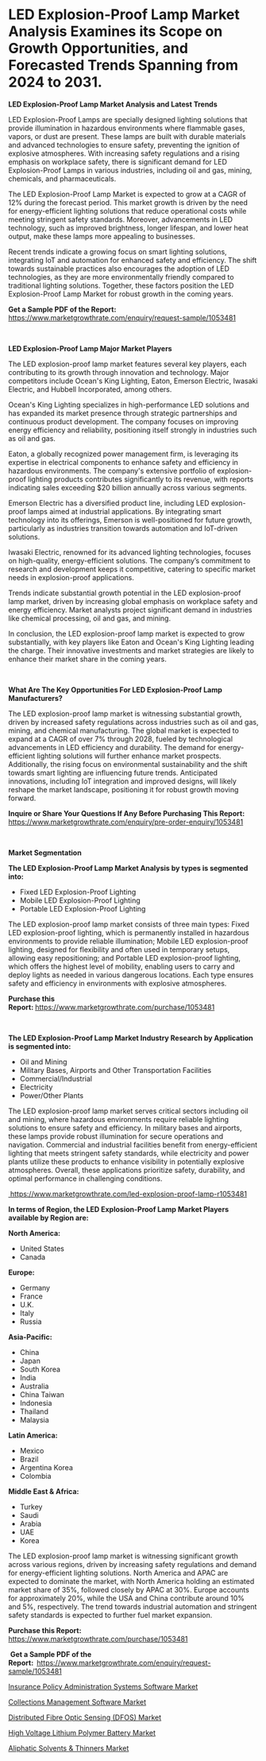<p><h1>LED Explosion-Proof Lamp Market Analysis Examines its Scope on Growth Opportunities, and Forecasted Trends Spanning from 2024 to 2031.</h1></p><p><strong>LED Explosion-Proof Lamp Market Analysis and Latest Trends</strong></p>
<p><p>LED Explosion-Proof Lamps are specially designed lighting solutions that provide illumination in hazardous environments where flammable gases, vapors, or dust are present. These lamps are built with durable materials and advanced technologies to ensure safety, preventing the ignition of explosive atmospheres. With increasing safety regulations and a rising emphasis on workplace safety, there is significant demand for LED Explosion-Proof Lamps in various industries, including oil and gas, mining, chemicals, and pharmaceuticals.</p><p>The LED Explosion-Proof Lamp Market is expected to grow at a CAGR of 12% during the forecast period. This market growth is driven by the need for energy-efficient lighting solutions that reduce operational costs while meeting stringent safety standards. Moreover, advancements in LED technology, such as improved brightness, longer lifespan, and lower heat output, make these lamps more appealing to businesses.</p><p>Recent trends indicate a growing focus on smart lighting solutions, integrating IoT and automation for enhanced safety and efficiency. The shift towards sustainable practices also encourages the adoption of LED technologies, as they are more environmentally friendly compared to traditional lighting solutions. Together, these factors position the LED Explosion-Proof Lamp Market for robust growth in the coming years.</p></p>
<p><strong>Get a Sample PDF of the Report:&nbsp;</strong> <a href="https://www.marketgrowthrate.com/enquiry/request-sample/1053481">https://www.marketgrowthrate.com/enquiry/request-sample/1053481</a></p>
<p>&nbsp;</p>
<p><strong>LED Explosion-Proof Lamp Major Market Players</strong></p>
<p><p>The LED explosion-proof lamp market features several key players, each contributing to its growth through innovation and technology. Major competitors include Ocean's King Lighting, Eaton, Emerson Electric, Iwasaki Electric, and Hubbell Incorporated, among others.</p><p>Ocean's King Lighting specializes in high-performance LED solutions and has expanded its market presence through strategic partnerships and continuous product development. The company focuses on improving energy efficiency and reliability, positioning itself strongly in industries such as oil and gas.</p><p>Eaton, a globally recognized power management firm, is leveraging its expertise in electrical components to enhance safety and efficiency in hazardous environments. The company's extensive portfolio of explosion-proof lighting products contributes significantly to its revenue, with reports indicating sales exceeding $20 billion annually across various segments.</p><p>Emerson Electric has a diversified product line, including LED explosion-proof lamps aimed at industrial applications. By integrating smart technology into its offerings, Emerson is well-positioned for future growth, particularly as industries transition towards automation and IoT-driven solutions.</p><p>Iwasaki Electric, renowned for its advanced lighting technologies, focuses on high-quality, energy-efficient solutions. The company’s commitment to research and development keeps it competitive, catering to specific market needs in explosion-proof applications.</p><p>Trends indicate substantial growth potential in the LED explosion-proof lamp market, driven by increasing global emphasis on workplace safety and energy efficiency. Market analysts project significant demand in industries like chemical processing, oil and gas, and mining.</p><p>In conclusion, the LED explosion-proof lamp market is expected to grow substantially, with key players like Eaton and Ocean's King Lighting leading the charge. Their innovative investments and market strategies are likely to enhance their market share in the coming years.</p></p>
<p>&nbsp;</p>
<p><strong>What Are The Key Opportunities For LED Explosion-Proof Lamp Manufacturers?</strong></p>
<p><p>The LED explosion-proof lamp market is witnessing substantial growth, driven by increased safety regulations across industries such as oil and gas, mining, and chemical manufacturing. The global market is expected to expand at a CAGR of over 7% through 2028, fueled by technological advancements in LED efficiency and durability. The demand for energy-efficient lighting solutions will further enhance market prospects. Additionally, the rising focus on environmental sustainability and the shift towards smart lighting are influencing future trends. Anticipated innovations, including IoT integration and improved designs, will likely reshape the market landscape, positioning it for robust growth moving forward.</p></p>
<p><strong>Inquire or Share Your Questions If Any Before Purchasing This Report:</strong> <a href="https://www.marketgrowthrate.com/enquiry/pre-order-enquiry/1053481">https://www.marketgrowthrate.com/enquiry/pre-order-enquiry/1053481</a></p>
<p>&nbsp;</p>
<p><strong>Market Segmentation</strong></p>
<p><strong>The LED Explosion-Proof Lamp Market Analysis by types is segmented into:</strong></p>
<p><ul><li>Fixed LED Explosion-Proof Lighting</li><li>Mobile LED Explosion-Proof Lighting</li><li>Portable LED Explosion-Proof Lighting</li></ul></p>
<p><p>The LED explosion-proof lamp market consists of three main types: Fixed LED explosion-proof lighting, which is permanently installed in hazardous environments to provide reliable illumination; Mobile LED explosion-proof lighting, designed for flexibility and often used in temporary setups, allowing easy repositioning; and Portable LED explosion-proof lighting, which offers the highest level of mobility, enabling users to carry and deploy lights as needed in various dangerous locations. Each type ensures safety and efficiency in environments with explosive atmospheres.</p></p>
<p><strong>Purchase this Report:&nbsp;</strong><a href="https://www.marketgrowthrate.com/purchase/1053481">https://www.marketgrowthrate.com/purchase/1053481</a></p>
<p>&nbsp;</p>
<p><strong>The LED Explosion-Proof Lamp Market Industry Research by Application is segmented into:</strong></p>
<p><ul><li>Oil and Mining</li><li>Military Bases, Airports and Other Transportation Facilities</li><li>Commercial/Industrial</li><li>Electricity</li><li>Power/Other Plants</li></ul></p>
<p><p>The LED explosion-proof lamp market serves critical sectors including oil and mining, where hazardous environments require reliable lighting solutions to ensure safety and efficiency. In military bases and airports, these lamps provide robust illumination for secure operations and navigation. Commercial and industrial facilities benefit from energy-efficient lighting that meets stringent safety standards, while electricity and power plants utilize these products to enhance visibility in potentially explosive atmospheres. Overall, these applications prioritize safety, durability, and optimal performance in challenging conditions.</p></p>
<p><a href="https://www.marketgrowthrate.com/led-explosion-proof-lamp-r1053481">&nbsp;https://www.marketgrowthrate.com/led-explosion-proof-lamp-r1053481</a></p>
<p><strong>In terms of Region, the LED Explosion-Proof Lamp Market Players available by Region are:</strong></p>
<p>
    <p> <strong> North America: </strong>
        <ul>
            <li>United States</li>
            <li>Canada</li>
        </ul>
        </p> 
    <p> <strong> Europe: </strong>
        <ul>
            <li>Germany</li>
            <li>France</li>
            <li>U.K.</li>
            <li>Italy</li>
            <li>Russia</li>
        </ul>
        </p> 
    <p> <strong> Asia-Pacific: </strong>
        <ul>
            <li>China</li>
            <li>Japan</li>
            <li>South Korea</li>
            <li>India</li>
            <li>Australia</li>
            <li>China Taiwan</li>
            <li>Indonesia</li>
            <li>Thailand</li>
            <li>Malaysia</li>
        </ul>
        </p> 
    <p> <strong> Latin America: </strong>
        <ul>
            <li>Mexico</li>
            <li>Brazil</li>
            <li>Argentina Korea</li>
            <li>Colombia</li>
        </ul>
        </p> 
    <p> <strong> Middle East & Africa: </strong>
        <ul>
            <li>Turkey</li>
            <li>Saudi</li>
            <li>Arabia</li>
            <li>UAE</li>
            <li>Korea</li>
        </ul>
    </p>
    </p>
<p><p>The LED explosion-proof lamp market is witnessing significant growth across various regions, driven by increasing safety regulations and demand for energy-efficient lighting solutions. North America and APAC are expected to dominate the market, with North America holding an estimated market share of 35%, followed closely by APAC at 30%. Europe accounts for approximately 20%, while the USA and China contribute around 10% and 5%, respectively. The trend towards industrial automation and stringent safety standards is expected to further fuel market expansion.</p></p>
<p><strong>Purchase this Report: </strong><a href="https://www.marketgrowthrate.com/purchase/1053481">https://www.marketgrowthrate.com/purchase/1053481</a></p>
<p>&nbsp;<strong>Get a Sample PDF of the Report:&nbsp;&nbsp;</strong><a href="https://www.marketgrowthrate.com/enquiry/request-sample/1053481">https://www.marketgrowthrate.com/enquiry/request-sample/1053481</a></p>
<p><strong></strong></p>
<p><p><a href="https://www.linkedin.com/pulse/how-insurance-policy-administration-systems-software-market-ofujc">Insurance Policy Administration Systems Software Market</a></p><p><a href="https://www.linkedin.com/pulse/collections-management-software-market-size-growth-trends-industry-mjskc">Collections Management Software Market</a></p><p><a href="https://github.com/GroverBarry/Market-Research-Report-List-7/blob/main/distributed-fibre-optic-sensing-dfos-market.md">Distributed Fibre Optic Sensing (DFOS) Market</a></p><p><a href="https://issuu.com/reportprime-2/docs/high-voltage-lithium-polymer-batter_32b8175e9a1c1c">High Voltage Lithium Polymer Battery Market</a></p><p><a href="https://github.com/WayneHopkins413/Market-Research-Report-List-1/blob/main/aliphatic-solvents-thinners-market.md">Aliphatic Solvents & Thinners Market</a></p></p>